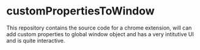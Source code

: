 # customPropertiesToWindow
This repository contains the source code for a chrome extension, will can add custom properties to global window object and has a very intitutive UI and is quite interactive.
